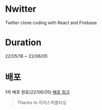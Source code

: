 # Nwitter

Twitter clone coding with React and Firebase

# Duration

22/05/18 ~ 22/06/05

# 배포
1차 배포 완료(22/06/05)
[배포 링크](https://blcklamb.github.io/clone-nwitter)

> Thanks to 이지스퍼블리싱